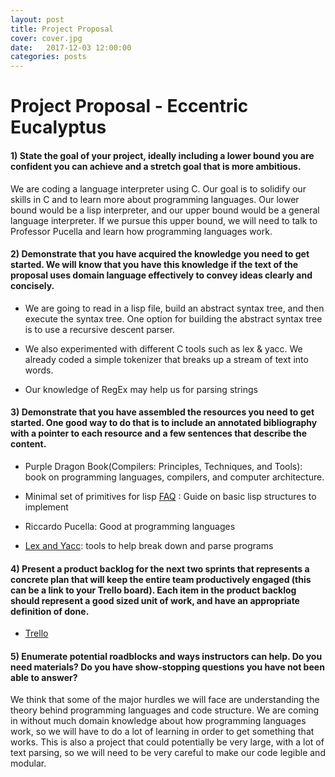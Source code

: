 ```yaml
---
layout: post
title: Project Proposal
cover: cover.jpg
date:   2017-12-03 12:00:00
categories: posts
---
```

# Project Proposal - Eccentric Eucalyptus

#### 1) State the goal of your project, ideally including a lower bound you are confident you can achieve and a stretch goal that is more ambitious.

We are coding a language interpreter using C. Our goal is to solidify our skills in C and to learn more about programming languages. Our lower bound would be a lisp interpreter, and our upper bound would be a general language interpreter. If we pursue this upper bound, we will need to talk to Professor Pucella and learn how programming languages work.

#### 2) Demonstrate that you have acquired the knowledge you need to get started.  We will know that you have this knowledge if the text of the proposal uses domain language effectively to convey ideas clearly and concisely.

* We are going to read in a lisp file, build an abstract syntax tree, and then execute the syntax tree. One option for building the abstract syntax tree is to use a recursive descent parser.

* We also experimented with different C tools such as lex & yacc. We already coded a simple tokenizer that breaks up a stream of text into words.

* Our knowledge of RegEx may help us for parsing strings

#### 3) Demonstrate that you have assembled the resources you need to get started.  One good way to do that is to include an annotated bibliography with a pointer to each resource and a few sentences that describe the content.

* Purple Dragon Book(Compilers: Principles, Techniques, and Tools): book on programming languages, compilers, and computer architecture.

* Minimal set of primitives for lisp [FAQ](http://www.faqs.org/faqs/lisp-faq/part1/section-6.html) : Guide on basic lisp structures to implement

* Riccardo Pucella: Good at programming languages

* [Lex and Yacc](http://dinosaur.compilertools.net/): tools to help break down and parse programs

#### 4) Present a product backlog for the next two sprints that represents a concrete plan that will keep the entire team productively engaged (this can be a link to your Trello board).  Each item in the product backlog should represent a good sized unit of work, and have an appropriate definition of done.

* [Trello](https://trello.com/b/nbNxuLH8/softsyseccentriceucalyptus)

#### 5) Enumerate potential roadblocks and ways instructors can help.  Do you need materials?  Do you have show-stopping questions you have not been able to answer?

We think that some of the major hurdles we will face are understanding the theory behind programming languages and code structure. We are coming in without much domain knowledge about how programming languages work, so we will have to do a lot of learning in order to get something that works. This is also a project that could potentially be very large, with a lot of text parsing, so we will need to be very careful to make our code legible and modular.
